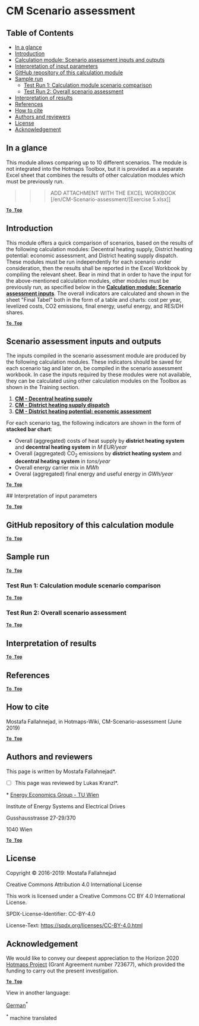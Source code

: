 <h1>CM Scenario assessment</h1>

## Table of Contents
* [In a glance](#in-a-glance)
* [Introduction](#introduction)
* [Calculation module: Scenario assessment inputs and outputs](#calculation-module-scenario-assessment-inputs-and-outputs)
* [Interpretation of input parameters](#intepretation-of-input-parameters)
* [GitHub repository of this calculation module](#github-repository-of-this-calculation-module)
* [Sample run](#sample-run)
  * [Test Run 1: Calculation module scenario comparison](#test-run-1-calculation-module-scenario-comparison)
  * [Test Run 2: Overall scenario assessment](#test-run-2-overall-scenario-assessment)
* [Interpretation of results](#interpretation-of-results)
* [References](#references)
* [How to cite](#how-to-cite)
* [Authors and reviewers](#authors-and-reviewers)
* [License](#license)
* [Acknowledgement](#acknowledgement)

## In a glance

This module allows comparing up to 10 different scenarios. The module is not integrated into the Hotmaps Toolbox, but it is provided as a separate Excel sheet that combines the results of other calculation modules which must be previously run.
>>> ADD ATTACHMENT WITH THE EXCEL WORKBOOK
[/en/CM-Scenario-assessment/[Exercise 5.xlsx]]

[**`To Top`**](#table-of-contents)

## Introduction

This module offers a quick comparison of scenarios, based on the results of the following calculation modules: Decentral heating supply, District heating potential: economic assessment, and District heating supply dispatch. These modules must be run independently for each scenario under consideration, then the results shall be reported in the Excel Workbook by compiling the relevant sheet. Bear in mind that in order to have the input for the above-mentioned calculation modules, other modules must be previously run, as specified below in the **[Calculation module: Scenario assessment inputs](#calculation-module-scenario-assessment-inputs)**. The overall indicators are calculated and shown in the sheet "Final Tabel" both in the form of a table and charts: cost per year, levelized costs, CO2 emissions, final energy, useful energy, and RES/DH shares.

[**`To Top`**](#table-of-contents)

## Scenario assessment inputs and outputs

The inputs compiled in the scenario assessment module are produced by the following calculation modules. These indicators should be saved for each scenario tag and later on, be compiled in the scenario assessment workbook. In case the inputs required by these modules were not available, they can be calculated using other calculation modules on the Toolbox as shown in the Training section.

1. **[CM - Decentral heating supply](https://wiki.hotmaps.hevs.ch/en/CM-Decentral-heating-supply)**
2. **[CM - District heating supply dispatch](https://wiki.hotmaps.hevs.ch/en/CM-District-heating-supply-dispatch)**
3. **[CM - District heating potential: economic assessment](https://wiki.hotmaps.hevs.ch/en/CM-District-heating-potential-economic-assessment)**


For each scenario tag, the following indicators are shown in the form of **stacked bar chart**:

* Overall (aggregated) costs of heat supply by **district heating system** and **decentral heating system** in _*M EUR/year*_
* Overall (aggregated) CO<sub>2</sub> emissions by **district heating system** and **decentral heating system** in _*tons/year*_
* Overall energy carrier mix in _*MWh*_
* Overal (aggregated) final energy and useful energy in _*GWh/year*_


[**`To Top`**](#table-of-contents)

## Interpretation of input parameters


[**`To Top`**](#table-of-contents)

## GitHub repository of this calculation module


[**`To Top`**](#table-of-contents)

## Sample run


[**`To Top`**](#table-of-contents)

### Test Run 1: Calculation module scenario comparison


[**`To Top`**](#table-of-contents)

### Test Run 2: Overall scenario assessment


[**`To Top`**](#table-of-contents)

## Interpretation of results


[**`To Top`**](#table-of-contents)

## References


[**`To Top`**](#table-of-contents)

## How to cite

Mostafa Fallahnejad, in Hotmaps-Wiki, CM-Scenario-assessment (June 2019)

[**`To Top`**](#table-of-contents)

## Authors and reviewers

This page is written by Mostafa Fallahnejad\*.

- [ ] This page was reviewed by Lukas Kranzl\*.

\* [Energy Economics Group - TU Wien](https://eeg.tuwien.ac.at/)

Institute of Energy Systems and Electrical Drives

Gusshausstrasse 27-29/370

1040 Wien


[**`To Top`**](#table-of-contents)

## License

Copyright © 2016-2019: Mostafa Fallahnejad

Creative Commons Attribution 4.0 International License

This work is licensed under a Creative Commons CC BY 4.0 International License.

SPDX-License-Identifier: CC-BY-4.0

License-Text: https://spdx.org/licenses/CC-BY-4.0.html


## Acknowledgement

We would like to convey our deepest appreciation to the Horizon 2020 [Hotmaps Project](https://www.hotmaps-project.eu) (Grant Agreement number 723677), which provided the funding to carry out the present investigation.



[**`To Top`**](#table-of-contents)


<!--- THIS IS A SUPER UNIQUE IDENTIFIER -->

View in another language:

 [German](../de/CM-Scenario-assessment)<sup>\*</sup> 

<sup>\*</sup> machine translated
